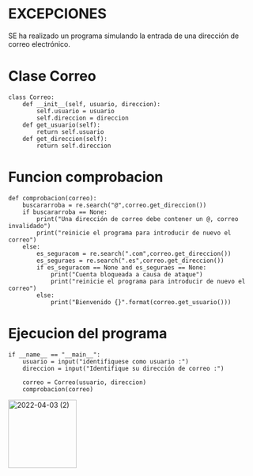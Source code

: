 # EXCEPCIONES

SE ha realizado un programa simulando la entrada de una dirección de correo electrónico.

# Clase Correo

    class Correo:
        def __init__(self, usuario, direccion):
            self.usuario = usuario
            self.direccion = direccion
        def get_usuario(self):
            return self.usuario
        def get_direccion(self):
            return self.direccion


# Funcion comprobacion

    def comprobacion(correo):
        buscararroba = re.search("@",correo.get_direccion())
        if buscararroba == None:
            print("Una dirección de correo debe contener un @, correo invalidado")
            print("reinicie el programa para introducir de nuevo el correo")
        else:
            es_seguracom = re.search(".com",correo.get_direccion())
            es_seguraes = re.search(".es",correo.get_direccion())
            if es_seguracom == None and es_seguraes == None:
                print("Cuenta bloqueada a causa de ataque")
                print("reinicie el programa para introducir de nuevo el correo")
            else:
                print("Bienvenido {}".format(correo.get_usuario()))
                
# Ejecucion del programa

    if __name__ == "__main__":
        usuario = input("identifiquese como usuario :")
        direccion = input("Identifique su dirección de correo :")

        correo = Correo(usuario, direccion)
        comprobacion(correo)


<img width="138" alt="2022-04-03 (2)" src="https://user-images.githubusercontent.com/91720991/161435717-b7663da6-3949-4bf0-95e3-632d58189cbb.png">

